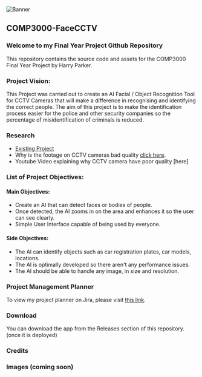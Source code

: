![Banner](https://imgur.com/Dom8Hmy.png)

## COMP3000-FaceCCTV

### Welcome to my Final Year Project Github Repository

This repository contains the source code and assets for the COMP3000 Final Year Project by Harry Parker.

### Project Vision:

This Project was carried out to create an AI Facial / Object Recognition Tool for CCTV Cameras that will make a difference in recognising and identifying the correct people. The aim of this project is to make the identification process easier for the police and other security companies so the percentage of misidentification of criminals is reduced.

### Research

* [Existing Project](https://pyimagesearch.com/2018/06/18/face-recognition-with-opencv-python-and-deep-learning/)
* Why is the footage on CCTV cameras bad quality [click here](https://www.scienceabc.com/eyeopeners/why-is-the-quality-of-cctv-footage-still-so-low.html).
* Youtube Video explaining why CCTV camera have poor quality [here]

### List of Project Objectives:

#### Main Objectives:
* Create an AI that can detect faces or bodies of people.
* Once detected, the AI zooms in on the area and enhances it so the user can see clearly.
* Simple User Interface capable of being used by everyone.

#### Side Objectives:

* The AI can identify objects such as car registration plates, car models, locations.
* The AI is optimally developed so there aren't any performance issues.
* The AI should be able to handle any image, in size and resolution.

### Project Management Planner 

To view my project planner on Jira, please visit [this link](https://id.atlassian.com/invite/p/jira-software?id=Oz8QbbMWRCyVmXMjr2BcFQ).

### Download

You can download the app from the Releases section of this repository. (once it is deployed)

### Credits 

### Images (coming soon)
